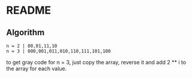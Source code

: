 # README

## Algorithm

```
n = 2 | 00,01,11,10
n = 3 | 000,001,011,010,110,111,101,100
```

to get gray code for n = 3, just copy the array, reverse it and add 2 \*\* i to the array for each value.

